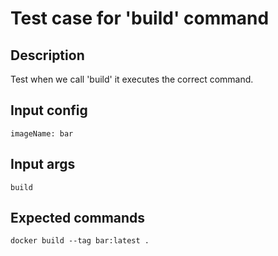 # Test case for 'build' command

## Description

Test when we call 'build' it executes the correct command.

## Input config

    imageName: bar

## Input args

    build

## Expected commands

    docker build --tag bar:latest .
